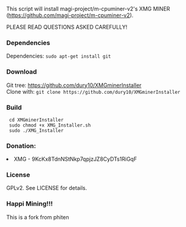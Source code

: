 This script will install magi-project/m-cpuminer-v2's XMG MINER (https://github.com/magi-project/m-cpuminer-v2).

PLEASE READ QUESTIONS ASKED CAREFULLY!

### Dependencies
Dependencies: `sudo apt-get install git`

### Download
Git tree: https://github.com/dury10/XMGminerInstaller </br>
Clone with: `git clone https://github.com/dury10/XMGminerInstaller`

### Build
```
 cd XMGminerInstaller
 sudo chmod +x XMG_Installer.sh
 sudo ./XMG_Installer
```


### Donation:
<li>XMG -  9KcKx8TdnNStNkp7qpjzJZ8CyDTs1RiGqF</li>

### License
GPLv2. See LICENSE for details.

### Happi Mining!!!

This is a fork from phiten
